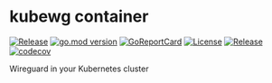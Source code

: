 # kubewg container

[![Release](https://github.com/kubewg-net/container/actions/workflows/release.yaml/badge.svg)](https://github.com/kubewg-net/container/actions/workflows/release.yaml) [![go.mod version](https://img.shields.io/github/go-mod/go-version/kubewg-net/container.svg)](https://github.com/kubewg-net/container) [![GoReportCard](https://goreportcard.com/badge/github.com/kubewg-net/container)](https://goreportcard.com/report/github.com/kubewg-net/container) [![License](https://badgen.net/github/license/kubewg-net/container)](https://github.com/kubewg-net/container/blob/main/LICENSE) [![Release](https://img.shields.io/github/release/kubewg-net/container.svg)](https://github.com/kubewg-net/container/releases/) [![codecov](https://codecov.io/gh/kubewg-net/container/graph/badge.svg?token=DW9F4YKECL)](https://codecov.io/gh/kubewg-net/container)

Wireguard in your Kubernetes cluster
